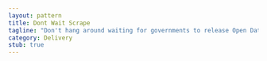 ```yaml
---
layout: pattern
title: Dont Wait Scrape
tagline: "Don't hang around waiting for governments to release Open Data if you can get what you need some ohter way (e.g. screen scraping)"
category: Delivery
stub: true
---
```

